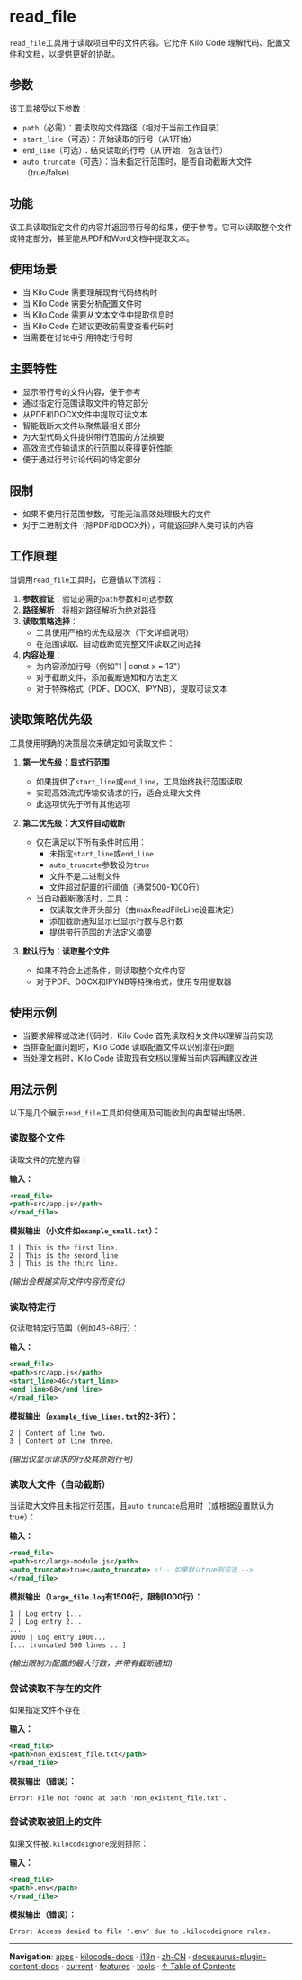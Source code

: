 # read_file

`read_file`工具用于读取项目中的文件内容。它允许 Kilo Code 理解代码、配置文件和文档，以提供更好的协助。

## 参数

该工具接受以下参数：

- `path`（必需）：要读取的文件路径（相对于当前工作目录）
- `start_line`（可选）：开始读取的行号（从1开始）
- `end_line`（可选）：结束读取的行号（从1开始，包含该行）
- `auto_truncate`（可选）：当未指定行范围时，是否自动截断大文件（true/false）

## 功能

该工具读取指定文件的内容并返回带行号的结果，便于参考。它可以读取整个文件或特定部分，甚至能从PDF和Word文档中提取文本。

## 使用场景

- 当 Kilo Code 需要理解现有代码结构时
- 当 Kilo Code 需要分析配置文件时
- 当 Kilo Code 需要从文本文件中提取信息时
- 当 Kilo Code 在建议更改前需要查看代码时
- 当需要在讨论中引用特定行号时

## 主要特性

- 显示带行号的文件内容，便于参考
- 通过指定行范围读取文件的特定部分
- 从PDF和DOCX文件中提取可读文本
- 智能截断大文件以聚焦最相关部分
- 为大型代码文件提供带行范围的方法摘要
- 高效流式传输请求的行范围以获得更好性能
- 便于通过行号讨论代码的特定部分

## 限制

- 如果不使用行范围参数，可能无法高效处理极大的文件
- 对于二进制文件（除PDF和DOCX外），可能返回非人类可读的内容

## 工作原理

当调用`read_file`工具时，它遵循以下流程：

1. **参数验证**：验证必需的`path`参数和可选参数
2. **路径解析**：将相对路径解析为绝对路径
3. **读取策略选择**：
    - 工具使用严格的优先级层次（下文详细说明）
    - 在范围读取、自动截断或完整文件读取之间选择
4. **内容处理**：
    - 为内容添加行号（例如"1 | const x = 13"）
    - 对于截断文件，添加截断通知和方法定义
    - 对于特殊格式（PDF、DOCX、IPYNB），提取可读文本

## 读取策略优先级

工具使用明确的决策层次来确定如何读取文件：

1. **第一优先级：显式行范围**

    - 如果提供了`start_line`或`end_line`，工具始终执行范围读取
    - 实现高效流式传输仅请求的行，适合处理大文件
    - 此选项优先于所有其他选项

2. **第二优先级：大文件自动截断**

    - 仅在满足以下所有条件时应用：
        - 未指定`start_line`或`end_line`
        - `auto_truncate`参数设为`true`
        - 文件不是二进制文件
        - 文件超过配置的行阈值（通常500-1000行）
    - 当自动截断激活时，工具：
        - 仅读取文件开头部分（由maxReadFileLine设置决定）
        - 添加截断通知显示已显示行数与总行数
        - 提供带行范围的方法定义摘要

3. **默认行为：读取整个文件**
    - 如果不符合上述条件，则读取整个文件内容
    - 对于PDF、DOCX和IPYNB等特殊格式，使用专用提取器

## 使用示例

- 当要求解释或改进代码时，Kilo Code 首先读取相关文件以理解当前实现
- 当排查配置问题时，Kilo Code 读取配置文件以识别潜在问题
- 当处理文档时，Kilo Code 读取现有文档以理解当前内容再建议改进

## 用法示例

以下是几个展示`read_file`工具如何使用及可能收到的典型输出场景。

### 读取整个文件

读取文件的完整内容：

**输入：**

```xml
<read_file>
<path>src/app.js</path>
</read_file>
```

**模拟输出（小文件如`example_small.txt`）：**

```
1 | This is the first line.
2 | This is the second line.
3 | This is the third line.
```

_(输出会根据实际文件内容而变化)_

### 读取特定行

仅读取特定行范围（例如46-68行）：

**输入：**

```xml
<read_file>
<path>src/app.js</path>
<start_line>46</start_line>
<end_line>68</end_line>
</read_file>
```

**模拟输出（`example_five_lines.txt`的2-3行）：**

```
2 | Content of line two.
3 | Content of line three.
```

_(输出仅显示请求的行及其原始行号)_

### 读取大文件（自动截断）

当读取大文件且未指定行范围，且`auto_truncate`启用时（或根据设置默认为true）：

**输入：**

```xml
<read_file>
<path>src/large-module.js</path>
<auto_truncate>true</auto_truncate> <!-- 如果默认true则可选 -->
</read_file>
```

**模拟输出（`large_file.log`有1500行，限制1000行）：**

```
1 | Log entry 1...
2 | Log entry 2...
...
1000 | Log entry 1000...
[... truncated 500 lines ...]
```

_(输出限制为配置的最大行数，并带有截断通知)_

### 尝试读取不存在的文件

如果指定文件不存在：

**输入：**

```xml
<read_file>
<path>non_existent_file.txt</path>
</read_file>
```

**模拟输出（错误）：**

```
Error: File not found at path 'non_existent_file.txt'.
```

### 尝试读取被阻止的文件

如果文件被`.kilocodeignore`规则排除：

**输入：**

```xml
<read_file>
<path>.env</path>
</read_file>
```

**模拟输出（错误）：**

```
Error: Access denied to file '.env' due to .kilocodeignore rules.
```

---

**Navigation**: [apps](../../../../../../../../apps/) · [kilocode-docs](../../../../../../../apps/kilocode-docs/) · [i18n](../../../../../../apps/kilocode-docs/i18n/) · [zh-CN](../../../../../apps/kilocode-docs/i18n/zh-CN/) · [docusaurus-plugin-content-docs](../../../../apps/kilocode-docs/i18n/zh-CN/docusaurus-plugin-content-docs/) · [current](../../../apps/kilocode-docs/i18n/zh-CN/docusaurus-plugin-content-docs/current/) · [features](../../apps/kilocode-docs/i18n/zh-CN/docusaurus-plugin-content-docs/current/features/) · [tools](../apps/kilocode-docs/i18n/zh-CN/docusaurus-plugin-content-docs/current/features/tools/) · [↑ Table of Contents](#read-file)
